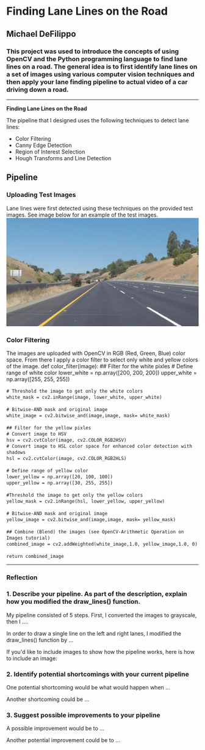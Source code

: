 # **Finding Lane Lines on the Road** 

## Michael DeFilippo

### This project was used to introduce the concepts of using OpenCV and the Python programming language to find lane lines on a road. The general idea is to first identify lane lines on a set of images using various computer vision techniques and then apply your lane finding pipeline to actual video of a car driving down a road.  

---

**Finding Lane Lines on the Road**

The pipeline that I designed uses the following techniques to detect lane lines:
  * Color Filtering
  * Canny Edge Detection
  * Region of Interest Selection
  * Hough Transforms and Line Detection
## Pipeline

### Uploading Test Images  
Lane lines were first detected using these techniques on the provided test images. See image below for an example of the test images. 
![alt text][image2] 

### Color Filtering
The images are uploaded with OpenCV in RGB (Red, Green, Blue) color space. From there I apply a color filter to select only white and yellow colors of the image. 
    def color_filter(image):
    ## Filter for the white pixles 
    # Define range of white color
    lower_white = np.array([200, 200, 200])
    upper_white = np.array([255, 255, 255])
    
    # Threshold the image to get only the white colors
    white_mask = cv2.inRange(image, lower_white, upper_white)
    
    # Bitwise-AND mask and original image
    white_image = cv2.bitwise_and(image,image, mask= white_mask)
    
    ## Filter for the yellow pixles
    # Convert image to HSV
    hsv = cv2.cvtColor(image, cv2.COLOR_RGB2HSV)
    # Convert image to HSL color space for enhanced color detection with shadows 
    hsl = cv2.cvtColor(image, cv2.COLOR_RGB2HLS)
                       
    # Define range of yellow color
    lower_yellow = np.array([20, 100, 100])
    upper_yellow = np.array([30, 255, 255])
    
    #Threshold the image to get only the yellow colors
    yellow_mask = cv2.inRange(hsl, lower_yellow, upper_yellow)
    
    # Bitwise-AND mask and original image
    yellow_image = cv2.bitwise_and(image,image, mask= yellow_mask)
    
    ## Combine (Blend) the images (see OpenCV-Arithmetic Operation on Images tutorial)
    combined_image = cv2.addWeighted(white_image,1.0, yellow_image,1.0, 0)
   
    return combined_image
    





[//]: # (Image References)

[image1]: ./test_images/solidWhiteCurve.jpg 
[image2]: ./test_images/solidYellowCurve2.jpg  
[image3]: ./test_images/solidYellowLeft.jpg
[image4]: ./test_images/solidWhiteRight.jpg  
[image5]: ./test_images/solidYellowCurve.jpg   
[image6]: ./test_images/whiteCarLaneSwitch.jpg

---

### Reflection

### 1. Describe your pipeline. As part of the description, explain how you modified the draw_lines() function.

My pipeline consisted of 5 steps. First, I converted the images to grayscale, then I .... 

In order to draw a single line on the left and right lanes, I modified the draw_lines() function by ...

If you'd like to include images to show how the pipeline works, here is how to include an image: 




### 2. Identify potential shortcomings with your current pipeline


One potential shortcoming would be what would happen when ... 

Another shortcoming could be ...


### 3. Suggest possible improvements to your pipeline

A possible improvement would be to ...

Another potential improvement could be to ...
